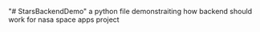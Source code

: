 "# StarsBackendDemo" 
a python file demonstraiting how backend should work for nasa space apps project